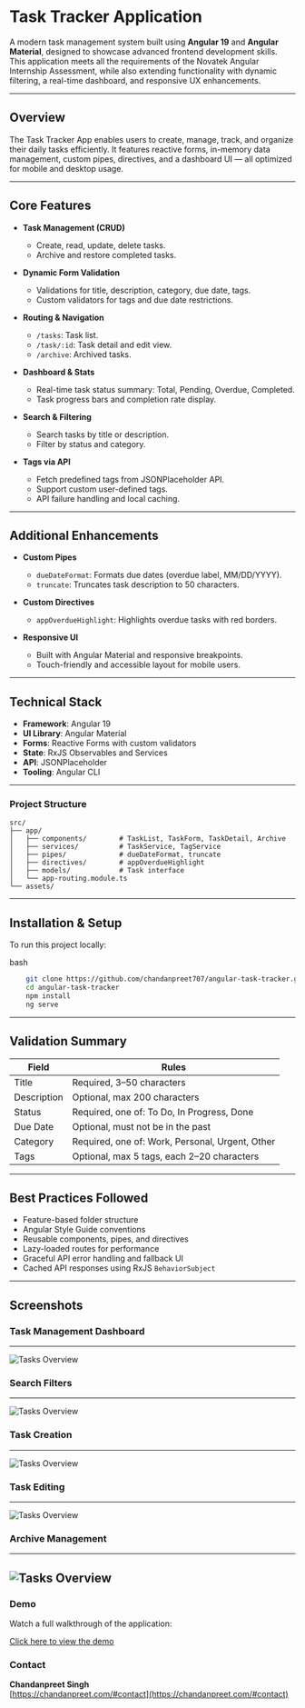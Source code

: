 # Task Tracker Application

A modern task management system built using **Angular 19** and **Angular Material**, designed to showcase advanced frontend development skills. This application meets all the requirements of the Novatek Angular Internship Assessment, while also extending functionality with dynamic filtering, a real-time dashboard, and responsive UX enhancements.

---

## Overview

The Task Tracker App enables users to create, manage, track, and organize their daily tasks efficiently. It features reactive forms, in-memory data management, custom pipes, directives, and a dashboard UI — all optimized for mobile and desktop usage.

---

## Core Features

- **Task Management (CRUD)**
  - Create, read, update, delete tasks.
  - Archive and restore completed tasks.

- **Dynamic Form Validation**
  - Validations for title, description, category, due date, tags.
  - Custom validators for tags and due date restrictions.

- **Routing & Navigation**
  - `/tasks`: Task list.
  - `/task/:id`: Task detail and edit view.
  - `/archive`: Archived tasks.

- **Dashboard & Stats**
  - Real-time task status summary: Total, Pending, Overdue, Completed.
  - Task progress bars and completion rate display.

- **Search & Filtering**
  - Search tasks by title or description.
  - Filter by status and category.

- **Tags via API**
  - Fetch predefined tags from JSONPlaceholder API.
  - Support custom user-defined tags.
  - API failure handling and local caching.

---

## Additional Enhancements

- **Custom Pipes**
  - `dueDateFormat`: Formats due dates (overdue label, MM/DD/YYYY).
  - `truncate`: Truncates task description to 50 characters.

- **Custom Directives**
  - `appOverdueHighlight`: Highlights overdue tasks with red borders.

- **Responsive UI**
  - Built with Angular Material and responsive breakpoints.
  - Touch-friendly and accessible layout for mobile users.

---

## Technical Stack

- **Framework**: Angular 19
- **UI Library**: Angular Material
- **Forms**: Reactive Forms with custom validators
- **State**: RxJS Observables and Services
- **API**: JSONPlaceholder
- **Tooling**: Angular CLI

---

### Project Structure

```
src/
├── app/
│   ├── components/        # TaskList, TaskForm, TaskDetail, Archive
│   ├── services/          # TaskService, TagService
│   ├── pipes/             # dueDateFormat, truncate
│   ├── directives/        # appOverdueHighlight
│   ├── models/            # Task interface
│   └── app-routing.module.ts
└── assets/
```



---

## Installation & Setup

To run this project locally:

bash
```bash
    git clone https://github.com/chandanpreet707/angular-task-tracker.git
    cd angular-task-tracker
    npm install
    ng serve
```
---

## Validation Summary
| Field  | Rules  |
| ------------ | ------------ |
| Title  | Required, 3–50 characters  |
| Description  | Optional, max 200 characters  |
| Status |  Required, one of: To Do, In Progress, Done |
| Due Date  | Optional, must not be in the past  |
| Category  |  Required, one of: Work, Personal, Urgent, Other |
| Tags  |  Optional, max 5 tags, each 2–20 characters |
---
## Best Practices Followed
- Feature-based folder structure
- Angular Style Guide conventions
- Reusable components, pipes, and directives
- Lazy-loaded routes for performance
- Graceful API error handling and fallback UI
- Cached API responses using RxJS `BehaviorSubject`
---
## Screenshots
### Task Management Dashboard
---
![Tasks Overview](screenshots/tasks.png)
### Search Filters
---
![Tasks Overview](screenshots/search_filter.png)
### Task Creation
---
![Tasks Overview](screenshots/add_new_task.png)
### Task Editing
---
![Tasks Overview](screenshots/edit.png)
### Archive Management
---
![Tasks Overview](screenshots/archive.png)
---

### Demo

Watch a full walkthrough of the application:

[Click here to view the demo](https://your-demo-link.com)

### Contact

**Chandanpreet Singh**  
[https://chandanpreet.com/#contact](https://chandanpreet.com/#contact)


